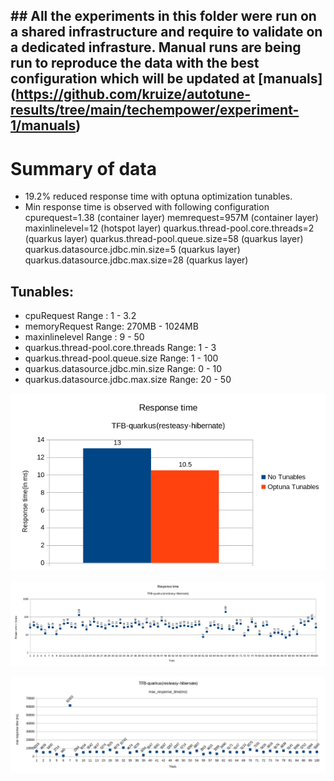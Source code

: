 ## ## All the experiments in this folder were run on a shared infrastructure and require to validate on a dedicated infrasture. Manual runs are being run to reproduce the data with the best configuration which will be updated at [manuals] (https://github.com/kruize/autotune-results/tree/main/techempower/experiment-1/manuals)


# Summary of data
- 19.2% reduced response time with optuna optimization tunables.
- Min response time is observed with following configuration
cpurequest=1.38 (container layer)
memrequest=957M (container layer)
maxinlinelevel=12 (hotspot layer)
quarkus.thread-pool.core.threads=2 (quarkus layer)
quarkus.thread-pool.queue.size=58 (quarkus layer)
quarkus.datasource.jdbc.min.size=5 (quarkus layer)
quarkus.datasource.jdbc.max.size=28 (quarkus layer)


## Tunables:
- cpuRequest 				Range : 1 - 3.2
- memoryRequest 			Range: 270MB - 1024MB
- maxinlinelevel			Range : 9 - 50
- quarkus.thread-pool.core.threads	Range: 1 - 3
- quarkus.thread-pool.queue.size	Range: 1 - 100
- quarkus.datasource.jdbc.min.size	Range: 0 - 10
- quarkus.datasource.jdbc.max.size	Range: 20 - 50

![Responsetime](responsetime.png)

![Responsetime Vs Trials](responsetimeVStrials.png)

![MaxResponsetime Vs Trials](maxresponsetimeVStrials.png)

